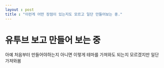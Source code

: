```yaml
---
layout : post
title : "이런게 어떤 장점이 있는지도 모르고 일단 만들어보는 중."
---
```


# 유투브 보고 만들어 보는 중

아예 처음부터 만들어야하는지 아니면 이렇게 테마를 가져와도 되는지 모르겠지만 일단 가져와봄
